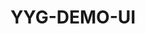 ---
layout: home

title: YYG-DEMO-UI
editLink: true
lastUpdated: true
hero:
  name: yyg-demo-ui
  text: YYG Vue3企业级中后台组件库
  tagline: 组件库描述 / SLOGAN
  image:
    src: /logo.png
    alt: yyg-admin-ui
  actions:
    - theme: brand
      text: 快速开始
      link: /guide/
    - theme: alt
      text: 组件
      link: /components/foo
features:
  - icon:  
    title: 功能/特点 1
    details: 功能/特点 1 具体描述信息。
  - icon:  
    title: 功能/特点 2
    details: 功能/特点 2 具体描述信息。
  - icon: ✈️
    title: 功能/特点 3。
    details: 功能/特点 3 具体描述信息。
---